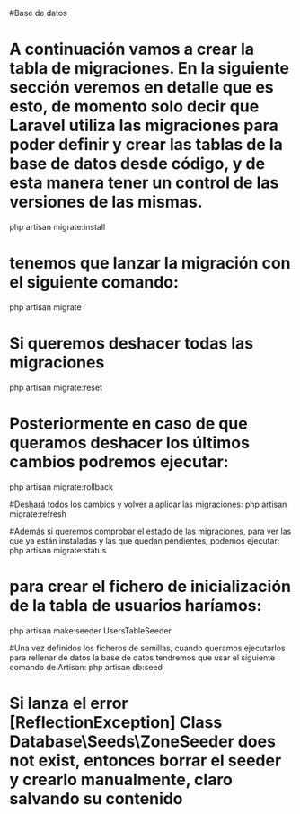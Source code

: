 #Base de datos

# A continuación vamos a crear la tabla de migraciones. En la siguiente sección veremos en detalle que es esto, de momento solo decir que Laravel utiliza las migraciones para poder definir y crear las tablas de la base de datos desde código, y de esta manera tener un control de las versiones de las mismas.

php artisan migrate:install

# tenemos que lanzar la migración con el siguiente comando:
php artisan migrate

# Si queremos deshacer todas las migraciones
php artisan migrate:reset

# Posteriormente en caso de que queramos deshacer los últimos cambios podremos ejecutar:
php artisan migrate:rollback

#Deshará todos los cambios y volver a aplicar las migraciones:
php artisan migrate:refresh

#Además si queremos comprobar el estado de las migraciones, para ver las que ya están instaladas y las que quedan pendientes, podemos ejecutar:
php artisan migrate:status

# para crear el fichero de inicialización de la tabla de usuarios haríamos:
php artisan make:seeder UsersTableSeeder

#Una vez definidos los ficheros de semillas, cuando queramos ejecutarlos para rellenar de datos la base de datos tendremos que usar el siguiente comando de Artisan:
php artisan db:seed

# Si lanza el error [ReflectionException] Class Database\Seeds\ZoneSeeder does not exist, entonces borrar el seeder y crearlo manualmente, claro salvando su contenido                             
